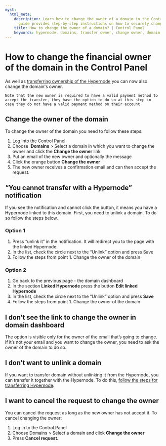 ```yaml
---
myst:
  html_meta:
    description: Learn how to change the owner of a domain in the Control Panel. This
      guide provides step-by-step instructions on how to securely change the owner.
    title: How to change the owner of a domain? | Control Panel
    keywords: hypernode, domains, transfer owner, change owner, domain owner
---
```


# How to change the financial owner of the domain in the Control Panel

As well as [transferring ownership of the Hypernode](./how-to-transfer-ownership-of-a-hypernode-in-the-control-panel.md) you can now also change the domain's owner.

```{note}
Note that the new owner is required to have a valid payment method to accept the transfer, they have the option to do so at this step in case they do not have a valid payment method on their account
```

## Change the owner of the domain

To change the owner of the domain you need to follow these steps:

1. Log into the Control Panel.
1. Choose  **Domains** > Select a domain in which you want to change the owner and click the **Change the owner** link
1. Put an email of the new owner and optionally the message
1. Click the orange button **Change the owner**
1. The new owner receives a confirmation email and can then accept the request.

## “You cannot transfer with a Hypernode” notification

If you see the notification and cannot click the button, it means you have a Hypernode linked to this domain. First, you need to unlink a domain. To do so follow the steps below.

### Option 1

1. Press “unlink it” in the notification. It will redirect you to the page with the linked Hypernode.
1. In the list, check the circle next to the “Unlink” option and press Save
1. Follow the steps from point 1. Change the owner of the domain

### Option 2

1. Go back to the previous page - the domain dashboard
1. In the section **Linked Hypernode** press the button **Edit linked Hypernode**
1. In the list, check the circle next to the “Unlink” option and press **Save**
1. Follow the steps from point 1. Change the owner of the domain

## I don’t see the link to change the owner in domain dashboard

The option is visible only for the owner of the email that’s going to change. If it’s not your email and you want to change the owner, you need to ask the owner of the domain to do so.

## I don’t want to unlink a domain

If you want to transfer domain without unlinking it from the Hypernode, you can transfer it together with the Hypernode. To do this, [follow the steps for transferring Hypernode](./how-to-transfer-ownership-of-a-hypernode-in-the-control-panel.md).

## I want to cancel the request to change the owner

You can cancel the request as long as the new owner has not accept it. To cancel changing the owner:

1. Log in to the Control Panel
1. Choose Domains > Select a domain and click **Change the owner**
1. Press **Cancel request.**
